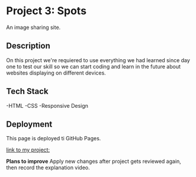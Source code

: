 # Project 3: Spots

An image sharing site.

## Description

On this project we're requiered to use everything we had learned since day one to test our skill so we can start coding and learn in the future about websites displaying on different devices.

## Tech Stack

-HTML
-CSS
-Responsive Design

## Deployment

This page is deployed ti GitHub Pages.

[link to my project:](https://oj-anaya.github.io/se_project_spots/)

**Plans to improve**
Apply new changes after project gets reviewed again, then record the explanation video.
